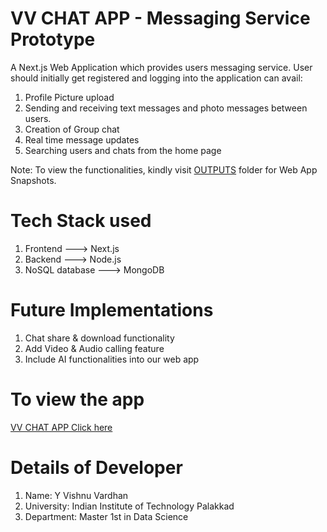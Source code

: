 # VV CHAT APP - Messaging Service Prototype
 A Next.js Web Application which provides users messaging service. 
 User should initially get registered and logging into the application can avail:
 1) Profile Picture upload 
 2) Sending and receiving text messages and photo messages between users.
 3) Creation of Group chat
 4) Real time message updates  
 5) Searching users and chats from the home page

Note: To view the functionalities, kindly visit <a href="/OUTPUTS/">OUTPUTS</a> folder for Web App Snapshots.

# Tech Stack used
1) Frontend ---> Next.js
2) Backend ---> Node.js
3) NoSQL database ---> MongoDB  

# Future Implementations
1) Chat share & download functionality
2) Add Video & Audio calling feature
3) Include AI functionalities into our web app

# To view the app
<a href="https://messaging-service-prototype.vercel.app/">VV CHAT APP Click here</a>

# Details of Developer
1) Name: Y Vishnu Vardhan
2) University: Indian Institute of Technology Palakkad
3) Department: Master 1st in Data Science
